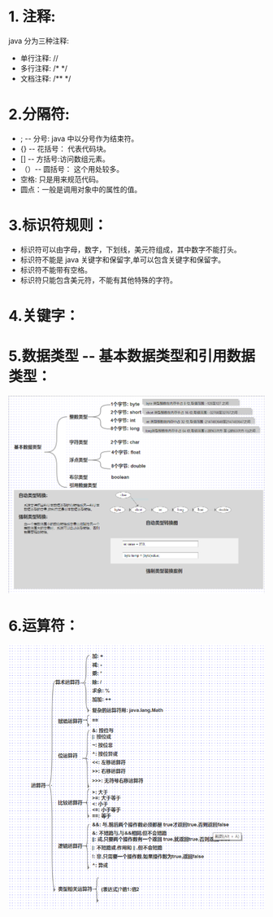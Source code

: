 # 1. 注释:
java 分为三种注释:   
* 单行注释:
     //
* 多行注释:
     /*
     */
* 文档注释:
     /**
     */

# 2.分隔符:
  * ;   --  分号: java 中以分号作为结束符。
  * {}  -- 花括号： 代表代码块。
  * []  -- 方括号:访问数组元素。
  * （）--  圆括号： 这个用处较多。
  * 空格: 只是用来规范代码。
  * 圆点：一般是调用对象中的属性的值。
  
# 3.标识符规则：
  * 标识符可以由字母，数字，下划线，美元符组成，其中数字不能打头。
  * 标识符不能是 java 关键字和保留字,单可以包含关键字和保留字。
  * 标识符不能带有空格。
  * 标识符只能包含美元符，不能有其他特殊的字符。

  
# 4.关键字：

# 5.数据类型 -- 基本数据类型和引用数据类型：
![avatar](./static/基本数据类型和引用数据类型.png)

# 6.运算符：
![avatar](./static/运算符.png)